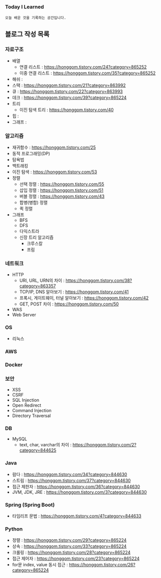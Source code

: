 ### Today I Learned
    오늘 배운 것을 기록하는 공간입니다.

## 블로그 작성 목록

### 자료구조
- 배열
    - 연결 리스트 : https://honggom.tistory.com/24?category=865252
    - 이중 연결 리스트 : https://honggom.tistory.com/35?category=865252
- 해쉬 : 
- 스택 : https://honggom.tistory.com/21?category=863992
- 큐 : https://honggom.tistory.com/22?category=863993
- 데크 : https://honggom.tistory.com/39?category=865224
- 트리
    - 이진 탐색 트리 : https://honggom.tistory.com/40
- 힙 :
- 그래프 : 

### 알고리즘
- 재귀함수 : https://honggom.tistory.com/25
- 동적 프로그래밍(DP)
- 탐욕법
- 백트래킹
- 이진 탐색 : https://honggom.tistory.com/53
- 정렬
  - 선택 정렬 : https://honggom.tistory.com/55
  - 삽입 정렬 : https://honggom.tistory.com/51
  - 버블 정렬 : https://honggom.tistory.com/43
  - 합병(병합) 정렬
  - 퀵 정렬
- 그래프
  - BFS
  - DFS
  - 다익스트라
  - 신장 트리 알고리즘
    - 크루스칼
    - 프림

### 네트워크
- HTTP
    - URI, URL, URN의 차이 : https://honggom.tistory.com/38?category=863357
    - TCP/IP, DNS 알아보기 : https://honggom.tistory.com/41
    - 프록시, 게이트웨이, 터널 알아보기 : https://honggom.tistory.com/42
    - GET, POST 차이 : https://honggom.tistory.com/50
- WAS
- Web Server

### OS
- 리눅스
### AWS
### Docker
### 보안
- XSS
- CSRF
- SQL Injection
- Open Redirect
- Command Injection
- Directory Traversal
### DB
- MySQL
    - text, char, varchar의 차이 : https://honggom.tistory.com/2?category=844625
### Java
- 람다 : https://honggom.tistory.com/34?category=844630
- 스트림 : https://honggom.tistory.com/37?category=844630
- 접근 제한자 : https://honggom.tistory.com/36?category=844630
- JVM, JDK, JRE : https://honggom.tistory.com/3?category=844630
### Spring (Spring Boot)
- 타임리프 문법 : https://honggom.tistory.com/4?category=844633
### Python
- 정렬 : https://honggom.tistory.com/29?category=865224
- 상속 : https://honggom.tistory.com/33?category=865224
- 크롤링 : https://honggom.tistory.com/28?category=865224
- 접근 제어자 : https://honggom.tistory.com/23?category=865224
- for문 index, value 동시 접근 : https://honggom.tistory.com/26?category=865224
